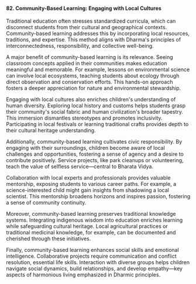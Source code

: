 
#### 82. **Community-Based Learning: Engaging with Local Cultures**

Traditional education often stresses standardized curricula, which can disconnect students from their cultural and geographical contexts. Community-based learning addresses this by incorporating local resources, traditions, and expertise. This method aligns with Dharma's principles of interconnectedness, responsibility, and collective well-being.

A major benefit of community-based learning is its relevance. Seeing classroom concepts applied in their communities makes education meaningful and memorable. For example, lessons on environmental science can involve local ecosystems, teaching students about ecology through direct observation and conservation efforts. This hands-on approach fosters a deeper appreciation for nature and environmental stewardship.

Engaging with local cultures also enriches children's understanding of human diversity. Exploring local history and customs helps students grasp their community's social fabric and human civilization's broader tapestry. This immersion dismantles stereotypes and promotes inclusivity. Participating in local festivals or learning traditional crafts provides depth to their cultural heritage understanding.

Additionally, community-based learning cultivates civic responsibility. By engaging with their surroundings, children become aware of local challenges and opportunities, fostering a sense of agency and a desire to contribute positively. Service projects, like park cleanups or volunteering, teach the value of selfless service—central to Bharata Vidya.

Collaboration with local experts and professionals provides valuable mentorship, exposing students to various career paths. For example, a science-interested child might gain insights from shadowing a local scientist. This mentorship broadens horizons and inspires passion, fostering a sense of community continuity.

Moreover, community-based learning preserves traditional knowledge systems. Integrating indigenous wisdom into education enriches learning while safeguarding cultural heritage. Local agricultural practices or traditional medicinal knowledge, for example, can be documented and cherished through these initiatives.

Finally, community-based learning enhances social skills and emotional intelligence. Collaborative projects require communication and conflict resolution, essential life skills. Interaction with diverse groups helps children navigate social dynamics, build relationships, and develop empathy—key aspects of harmonious living emphasized in Dharmic principles.